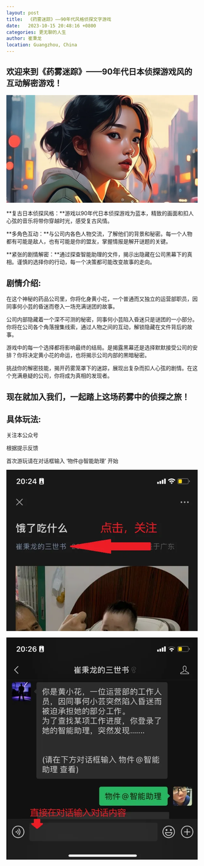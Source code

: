 ```yaml
---
layout: post
title:  《药雾迷踪》——90年代风格侦探文字游戏
date:   2023-10-15 20:48:16 +0800
categories: 更无聊的人生
author: 崔秉龙
location: Guangzhou, China
---
```



## 欢迎来到《药雾迷踪》——90年代日本侦探游戏风的互动解密游戏！

![alt text](/photo/InPost/Boring/2023-10-15/image.png)


**复古日本侦探风格：**游戏以90年代日本侦探游戏为蓝本，精致的画面和扣人心弦的音乐将带你穿越时光，感受复古风情。



**多角色互动：**与公司内各色人物交流，了解他们的背景和秘密。每一个人物都有可能是敌人，也有可能是你的盟友，掌握情报是解开谜题的关键。



**紧张的剧情解密：**通过探查智能助理的文件，揭示出隐藏在公司黑幕下的真相。谨慎的选择你的行动，每一个决策都可能改变故事的走向。



## 剧情介绍:

在这个神秘的药品公司里，你将化身黄小花，一个普通而又独立的运营部职员，因同事何小芸的昏迷而卷入一场充满谜团的故事。

公司内部隐藏着一个深不可测的秘密，同事何小芸陷入昏迷只是谜团的一小部分。你将在公司各个角落搜集线索，通过人物之间的互动，解锁隐藏在文件背后的故事。

游戏中的每一个选择都将影响最终的结局。是揭露黑幕还是选择默默接受公司的安排？你将决定黄小花的命运，也将揭示公司内部的黑暗秘密。

挑战你的解密技能，揭开药雾笼罩下的迷踪，展现出复杂而扣人心弦的剧情。在这个充满悬疑的公司，你将成为真相的发现者。



## 现在就加入我们，一起踏上这场药雾中的侦探之旅！



## 具体玩法:

关注本公众号

根据提示反馈

首次游玩请在对话框输入 ‘物件@智能助理’ 开始



![alt text](/photo/InPost/Boring/2023-10-15/image-1.png)

![alt text](/photo/InPost/Boring/2023-10-15/image-2.png)